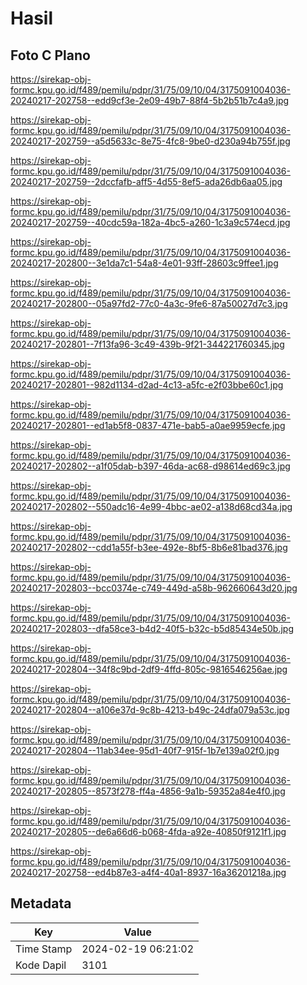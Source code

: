 # Hasil

## Foto C Plano

https://sirekap-obj-formc.kpu.go.id/f489/pemilu/pdpr/31/75/09/10/04/3175091004036-20240217-202758--edd9cf3e-2e09-49b7-88f4-5b2b51b7c4a9.jpg

https://sirekap-obj-formc.kpu.go.id/f489/pemilu/pdpr/31/75/09/10/04/3175091004036-20240217-202759--a5d5633c-8e75-4fc8-9be0-d230a94b755f.jpg

https://sirekap-obj-formc.kpu.go.id/f489/pemilu/pdpr/31/75/09/10/04/3175091004036-20240217-202759--2dccfafb-aff5-4d55-8ef5-ada26db6aa05.jpg

https://sirekap-obj-formc.kpu.go.id/f489/pemilu/pdpr/31/75/09/10/04/3175091004036-20240217-202759--40cdc59a-182a-4bc5-a260-1c3a9c574ecd.jpg

https://sirekap-obj-formc.kpu.go.id/f489/pemilu/pdpr/31/75/09/10/04/3175091004036-20240217-202800--3e1da7c1-54a8-4e01-93ff-28603c9ffee1.jpg

https://sirekap-obj-formc.kpu.go.id/f489/pemilu/pdpr/31/75/09/10/04/3175091004036-20240217-202800--05a97fd2-77c0-4a3c-9fe6-87a50027d7c3.jpg

https://sirekap-obj-formc.kpu.go.id/f489/pemilu/pdpr/31/75/09/10/04/3175091004036-20240217-202801--7f13fa96-3c49-439b-9f21-344221760345.jpg

https://sirekap-obj-formc.kpu.go.id/f489/pemilu/pdpr/31/75/09/10/04/3175091004036-20240217-202801--982d1134-d2ad-4c13-a5fc-e2f03bbe60c1.jpg

https://sirekap-obj-formc.kpu.go.id/f489/pemilu/pdpr/31/75/09/10/04/3175091004036-20240217-202801--ed1ab5f8-0837-471e-bab5-a0ae9959ecfe.jpg

https://sirekap-obj-formc.kpu.go.id/f489/pemilu/pdpr/31/75/09/10/04/3175091004036-20240217-202802--a1f05dab-b397-46da-ac68-d98614ed69c3.jpg

https://sirekap-obj-formc.kpu.go.id/f489/pemilu/pdpr/31/75/09/10/04/3175091004036-20240217-202802--550adc16-4e99-4bbc-ae02-a138d68cd34a.jpg

https://sirekap-obj-formc.kpu.go.id/f489/pemilu/pdpr/31/75/09/10/04/3175091004036-20240217-202802--cdd1a55f-b3ee-492e-8bf5-8b6e81bad376.jpg

https://sirekap-obj-formc.kpu.go.id/f489/pemilu/pdpr/31/75/09/10/04/3175091004036-20240217-202803--bcc0374e-c749-449d-a58b-962660643d20.jpg

https://sirekap-obj-formc.kpu.go.id/f489/pemilu/pdpr/31/75/09/10/04/3175091004036-20240217-202803--dfa58ce3-b4d2-40f5-b32c-b5d85434e50b.jpg

https://sirekap-obj-formc.kpu.go.id/f489/pemilu/pdpr/31/75/09/10/04/3175091004036-20240217-202804--34f8c9bd-2df9-4ffd-805c-9816546256ae.jpg

https://sirekap-obj-formc.kpu.go.id/f489/pemilu/pdpr/31/75/09/10/04/3175091004036-20240217-202804--a106e37d-9c8b-4213-b49c-24dfa079a53c.jpg

https://sirekap-obj-formc.kpu.go.id/f489/pemilu/pdpr/31/75/09/10/04/3175091004036-20240217-202804--11ab34ee-95d1-40f7-915f-1b7e139a02f0.jpg

https://sirekap-obj-formc.kpu.go.id/f489/pemilu/pdpr/31/75/09/10/04/3175091004036-20240217-202805--8573f278-ff4a-4856-9a1b-59352a84e4f0.jpg

https://sirekap-obj-formc.kpu.go.id/f489/pemilu/pdpr/31/75/09/10/04/3175091004036-20240217-202805--de6a66d6-b068-4fda-a92e-40850f9121f1.jpg

https://sirekap-obj-formc.kpu.go.id/f489/pemilu/pdpr/31/75/09/10/04/3175091004036-20240217-202758--ed4b87e3-a4f4-40a1-8937-16a36201218a.jpg


## Metadata

| Key        | Value               |
| ---------- | ------------------- |
| Time Stamp | 2024-02-19 06:21:02 |
| Kode Dapil | 3101                |



